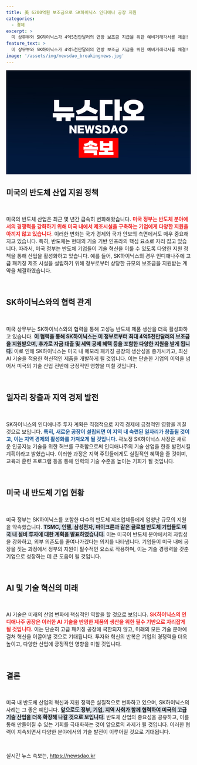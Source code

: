 ```yaml
---
title: 美 6200억원 보조금으로 SK하이닉스 인디애나 공장 지원
categories:
  - 경제
excerpt: >
  미 상무부와 SK하이닉스가 4억5천만달러의 연방 보조금 지급을 위한 예비거래각서를 체결! AI 기술 혁신의 새로운 장을 여는 이 협력은 인디애나주에 고급 패키징 공장을 설립하며, 일자리 창출과 글로벌 공급망 강화를 기대하게 합니다. 클릭해서 자세한 내용을 확인하세요!
feature_text: >
  미 상무부와 SK하이닉스가 4억5천만달러의 연방 보조금 지급을 위한 예비거래각서를 체결! AI 기술 혁신의 새로운 장을 여는 이 협력은 인디애나주에 고급 패키징 공장을 설립하며, 일자리 창출과 글로벌 공급망 강화를 기대하게 합니다. 클릭해서 자세한 내용을 확인하세요!
image: '/assets/img/newsdao_breakingnews.jpg'
---
```


<p><img src="/assets/img/newsdao_breakingnews.jpg" alt="ranknews 속보" /></p>

<h2 data-ke-size="size26">미국의 반도체 산업 지원 정책</h2>

<p data-ke-size="size16">&nbsp;</p>

<p>미국의 반도체 산업은 최근 몇 년간 급속히 변화해왔습니다. <b><span style="color: #ee2323;">미국 정부는 반도체 분야에서의 경쟁력을 강화하기 위해 미국 내에서 제조시설을 구축하는 기업에게 다양한 지원을 아끼지 않고 있습니다.</span></b> 이러한 변화는 국가 경제와 국가 안보의 측면에서도 매우 중요해지고 있습니다. 특히, 반도체는 현대의 기술 기반 인프라의 핵심 요소로 자리 잡고 있습니다. 따라서, 미국 정부는 반도체 기업들이 기술 혁신을 이룰 수 있도록 다양한 지원 정책을 통해 산업을 활성화하고 있습니다. 예를 들어, SK하이닉스의 경우 인디애나주에 고급 패키징 제조 시설을 설립하기 위해 정부로부터 상당한 규모의 보조금을 지원받는 계약을 체결하였습니다.</p>

<p data-ke-size="size16">&nbsp;</p>

<h2 data-ke-size="size26">SK하이닉스와의 협력 관계</h2>

<p data-ke-size="size16">&nbsp;</p>

<p>미국 상무부는 SK하이닉스와의 협력을 통해 고성능 반도체 제품 생산을 더욱 활성화하고 있습니다. <b><span style="background-color: #21538527;">이 협력을 통해 SK하이닉스는 미 정부로부터 최대 4억5천만달러의 보조금을 지원받으며, 추가로 자금 대출 및 세액 공제 혜택 등을 포함한 다양한 지원을 받게 됩니다.</span></b> 이로 인해 SK하이닉스는 미국 내 메모리 패키징 공장의 생산성을 증가시키고, 최신 AI 기술을 적용한 혁신적인 제품을 개발하게 될 것입니다. 이는 단순한 기업의 이익을 넘어서 미국의 기술 산업 전반에 긍정적인 영향을 미칠 것입니다.</p>

<p data-ke-size="size16">&nbsp;</p>

<h2 data-ke-size="size26">일자리 창출과 지역 경제 발전</h2>

<p data-ke-size="size16">&nbsp;</p>

<p>SK하이닉스의 인디애나주 투자 계획은 직접적으로 지역 경제에 긍정적인 영향을 끼칠 것으로 보입니다. <b><span style="color: #1a5490;">특히, 새로운 공장이 설립되면 이 지역 내 숙련된 일자리가 창출될 것이고, 이는 지역 경제의 활성화를 가져오게 될 것입니다.</span></b> 곽노정 SK하이닉스 사장은 새로운 인공지능 기술을 위한 허브를 구축함으로써 인디애나주의 기술 산업을 한층 발전시킬 계획이라고 밝혔습니다. 이러한 과정은 지역 주민들에게도 실질적인 혜택을 줄 것이며, 교육과 훈련 프로그램 등을 통해 인력의 기술 수준을 높이는 기회가 될 것입니다.</p>

<p data-ke-size="size16">&nbsp;</p>

<h2 data-ke-size="size26">미국 내 반도체 기업 현황</h2>

<p data-ke-size="size16">&nbsp;</p>

<p>미국 정부는 SK하이닉스를 포함한 다수의 반도체 제조업체들에게 엄청난 규모의 지원을 약속했습니다. <b><span style="background-color: #21538527;">TSMC, 인텔, 삼성전자, 마이크론과 같은 글로벌 반도체 기업들도 미국 내 설비 투자에 대한 계획을 발표하였습니다.</span></b> 이는 미국이 반도체 분야에서의 자립성을 강화하고, 외부 의존도를 줄여나가겠다는 의지를 나타냅니다. 기업들이 미국 내에 공장을 짓는 과정에서 정부의 지원이 필수적인 요소로 작용하며, 이는 기술 경쟁력을 갖춘 기업으로 성장하는 데 큰 도움이 될 것입니다.</p>

<p data-ke-size="size16">&nbsp;</p>

<h2 data-ke-size="size26">AI 및 기술 혁신의 미래</h2>

<p data-ke-size="size16">&nbsp;</p>

<p>AI 기술은 미래의 산업 변화에 핵심적인 역할을 할 것으로 보입니다. <b><span style="color: #ee2323;">SK하이닉스의 인디애나주 공장은 이러한 AI 기술을 반영한 제품의 생산을 위한 필수 기반으로 자리잡게 될 것입니다.</span></b> 이는 단순히 고급 패키징 공장에 국한되지 않고, 미래의 모든 기술 분야에 걸쳐 혁신을 이끌어낼 것으로 기대됩니다. 투자와 혁신의 반복은 기업의 경쟁력을 더욱 높이고, 다양한 산업에 긍정적인 영향을 미칠 것입니다.</p>

<p data-ke-size="size16">&nbsp;</p>

<h2 data-ke-size="size26">결론</h2>

<p data-ke-size="size16">&nbsp;</p>

<p>미국 내 반도체 산업의 혁신과 지원 정책은 실질적으로 변화하고 있으며, SK하이닉스의 사례는 그 좋은 예입니다. <b><span style="background-color: #21538527;">앞으로도 정부, 기업, 지역 사회가 함께 협력하여 미국의 고급 기술 산업을 더욱 확장해 나갈 것으로 보입니다.</span></b> 반도체 산업의 중요성을 공유하고, 이를 통해 만들어질 수 있는 기회를 극대화하는 것이 앞으로의 과제가 될 것입니다. 이러한 협력이 지속되면서 다양한 분야에서의 기술 발전이 이루어질 것으로 기대됩니다.</p>

<p data-ke-size="size16">&nbsp;</p>
실시간 뉴스 속보는, <a href="https://newsdao.kr" rel="dofollow">https://newsdao.kr</a>


